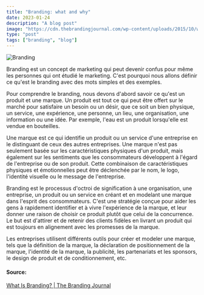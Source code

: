 ```yaml
---
title: "Branding: what and why"
date: 2023-01-24
description: "A blog post"
image: "https://cdn.thebrandingjournal.com/wp-content/uploads/2015/10/what-is-branding.jpg"
type: "post"
tags: ["branding", "blog"]
---
```

![Branding](https://cdn.thebrandingjournal.com/wp-content/uploads/2015/10/what-is-branding.jpg "Main qui tient une bouteille d'eau")

Branding est un concept de marketing qui peut devenir confus pour même les personnes qui ont étudié le marketing. C'est pourquoi nous allons définir ce qu'est le branding avec des mots simples et des exemples.

Pour comprendre le branding, nous devons d'abord savoir ce qu'est un produit et une marque. Un produit est tout ce qui peut être offert sur le marché pour satisfaire un besoin ou un désir, que ce soit un bien physique, un service, une expérience, une personne, un lieu, une organisation, une information ou une idée. Par exemple, l'eau est un produit lorsqu'elle est vendue en bouteilles.

Une marque est ce qui identifie un produit ou un service d'une entreprise en le distinguant de ceux des autres entreprises. Une marque n'est pas seulement basée sur les caractéristiques physiques d'un produit, mais également sur les sentiments que les consommateurs développent à l'égard de l'entreprise ou de son produit. Cette combinaison de caractéristiques physiques et émotionnelles peut être déclenchée par le nom, le logo, l'identité visuelle ou le message de l'entreprise.

Branding est le processus d'octroi de signification à une organisation, une entreprise, un produit ou un service en créant et en modelant une marque dans l'esprit des consommateurs. C'est une stratégie conçue pour aider les gens à rapidement identifier et à vivre l'expérience de la marque, et leur donner une raison de choisir ce produit plutôt que celui de la concurrence. Le but est d'attirer et de retenir des clients fidèles en livrant un produit qui est toujours en alignement avec les promesses de la marque.

Les entreprises utilisent différents outils pour créer et modeler une marque, tels que la définition de la marque, la déclaration de positionnement de la marque, l'identité de la marque, la publicité, les partenariats et les sponsors, le design de produit et de conditionnement, etc.

#### Source:

[What Is Branding? | The Branding Journal](https://www.thebrandingjournal.com/2015/10/what-is-branding-definition/)
